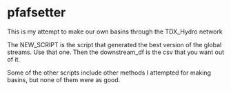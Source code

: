 # pfafsetter
This is my attempt to make our own basins through the TDX_Hydro network

The NEW_SCRIPT is the script that generated the best version of the global streams. Use that one. Then the downstream_df is the csv that you want out of it. 

Some of the other scripts include other methods I attempted for making basins, but none of them were as good.
